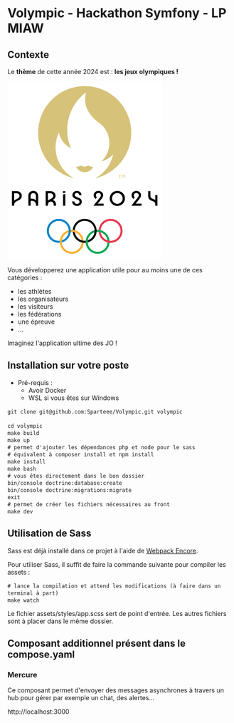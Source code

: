 # Volympic - Hackathon Symfony - LP MIAW

## Contexte
Le **thème** de cette année 2024 est : **les jeux olympiques !**

![JO Paris 2024](images/LogoJOParis2024.svg)

Vous développerez une application utile pour au moins une de ces catégories :
- les athlètes 
- les organisateurs
- les visiteurs
- les fédérations
- une épreuve
- ...


Imaginez l'application ultime des JO !

## Installation sur votre poste

- Pré-requis :
   - Avoir Docker
   - WSL si vous êtes sur Windows

```shell
git clone git@github.com:Sparteee/Volympic.git volympic

cd volympic
make build
make up
# permet d'ajouter les dépendances php et node pour le sass
# équivalent à composer install et npm install
make install
make bash
# vous êtes directement dans le bon dossier
bin/console doctrine:database:create
bin/console doctrine:migrations:migrate
exit
# permet de créer les fichiers nécessaires au front
make dev
```
## Utilisation de Sass

Sass est déjà installé dans ce projet à l'aide de [Webpack Encore](https://symfony.com/doc/6.4/frontend/encore/index.html).

Pour utiliser Sass, il suffit de faire la commande suivante pour compiler les assets :

```shell
# lance la compilation et attend les modifications (à faire dans un terminal à part)
make watch
```

Le fichier assets/styles/app.scss sert de point d'entrée. Les autres fichiers sont à placer dans le même dossier.

## Composant additionnel présent dans le compose.yaml

### Mercure

Ce composant permet d'envoyer des messages asynchrones à travers un hub pour gérer par exemple un chat, des alertes...

http://localhost:3000
